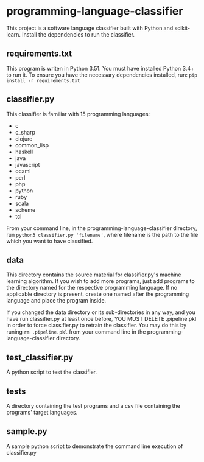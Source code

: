 # programming-language-classifier
This project is a software language classifier built with Python and scikit-learn. Install the dependencies to run the classifier.

## requirements.txt
This program is writen in Python 3.51. You must have installed Python 3.4+ to run it.
To ensure you have the necessary dependencies installed, run: `pip install -r requirements.txt`
## classifier.py
This classifier is familiar with 15 programming languages:
- c
- c_sharp
- clojure
- common_lisp
- haskell
- java
- javascript
- ocaml
- perl
- php
- python
- ruby
- scala
- scheme
- tcl

From your command line, in the programming-language-classifier directory, run `python3 classifier.py 'filename'`, where filename is the path to the file which you want to have classified.

## data
This directory contains the source material for classifier.py's machine learning algorithm.
If you wish to add more programs, just add programs to the directory named for the respective programming language. If no applicable directory is present, create one named after the programming language and place the program inside.

If you changed the data directory or its sub-directories in any way, and you have run classifier.py at least once before, YOU MUST DELETE .pipeline.pkl in order to force classifier.py to retrain the classifier. You may do this by runing `rm .pipeline.pkl` from your command line in the programming-language-classifier directory.

## test_classifier.py
A python script to test the classifier.

## tests
A directory containing the test programs and a csv file containing the programs' target languages.

## sample.py
A sample python script to demonstrate the command line execution of classifier.py
